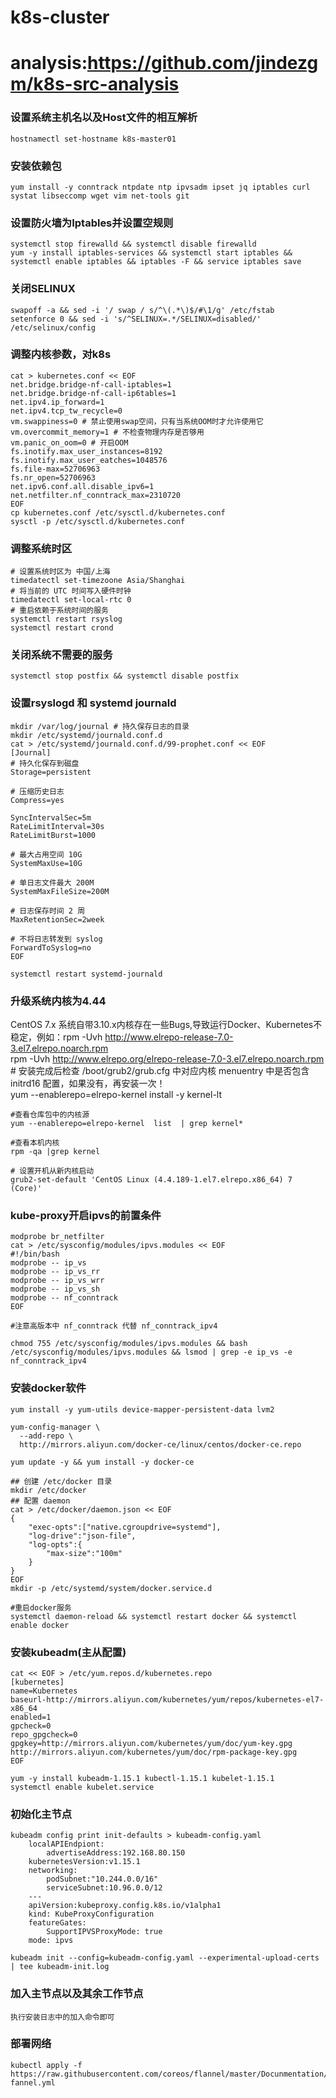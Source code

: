 # k8s-cluster

# analysis:https://github.com/jindezgm/k8s-src-analysis

### 设置系统主机名以及Host文件的相互解析
    hostnamectl set-hostname k8s-master01

### 安装依赖包
    yum install -y conntrack ntpdate ntp ipvsadm ipset jq iptables curl systat libseccomp wget vim net-tools git

### 设置防火墙为Iptables并设置空规则
    systemctl stop firewalld && systemctl disable firewalld
    yum -y install iptables-services && systemctl start iptables && systemctl enable iptables && iptables -F && service iptables save

### 关闭SELINUX
    swapoff -a && sed -i '/ swap / s/^\(.*\)$/#\1/g' /etc/fstab
    setenforce 0 && sed -i 's/^SELINUX=.*/SELINUX=disabled/' /etc/selinux/config

### 调整内核参数，对k8s
    cat > kubernetes.conf << EOF
    net.bridge.bridge-nf-call-iptables=1
    net.bridge.bridge-nf-call-ip6tables=1
    net.ipv4.ip_forward=1
    net.ipv4.tcp_tw_recycle=0
    vm.swappiness=0 # 禁止使用swap空间，只有当系统OOM时才允许使用它
    vm.overcommit_memory=1 # 不检查物理内存是否够用
    vm.panic_on_oom=0 # 开启OOM
    fs.inotify.max_user_instances=8192
    fs.inotify.max_user_eatches=1048576
    fs.file-max=52706963
    fs.nr_open=52706963
    net.ipv6.conf.all.disable_ipv6=1
    net.netfilter.nf_conntrack_max=2310720
    EOF
    cp kubernetes.conf /etc/sysctl.d/kubernetes.conf
    sysctl -p /etc/sysctl.d/kubernetes.conf

### 调整系统时区
    # 设置系统时区为 中国/上海
    timedatectl set-timezoone Asia/Shanghai
    # 将当前的 UTC 时间写入硬件时钟
    timedatectl set-local-rtc 0
    # 重启依赖于系统时间的服务
    systemctl restart rsyslog
    systemctl restart crond

### 关闭系统不需要的服务
    systemctl stop postfix && systemctl disable postfix

### 设置rsyslogd 和 systemd journald
    mkdir /var/log/journal # 持久保存日志的目录
    mkdir /etc/systemd/journald.conf.d
    cat > /etc/systemd/journald.conf.d/99-prophet.conf << EOF
    [Journal]
    # 持久化保存到磁盘
    Storage=persistent

    # 压缩历史日志
    Compress=yes

    SyncIntervalSec=5m
    RateLimitInterval=30s
    RateLimitBurst=1000

    # 最大占用空间 10G
    SystemMaxUse=10G

    # 单日志文件最大 200M
    SystemMaxFileSize=200M

    # 日志保存时间 2 周
    MaxRetentionSec=2week

    # 不将日志转发到 syslog
    ForwardToSyslog=no
    EOF

    systemctl restart systemd-journald

### 升级系统内核为4.44
CentOS 7.x 系统自带3.10.x内核存在一些Bugs,导致运行Docker、Kubernetes不稳定，例如：rpm -Uvh http://www.elrepo-release-7.0-3.el7.elrepo.noarch.rpm  
    rpm -Uvh http://www.elrepo.org/elrepo-release-7.0-3.el7.elrepo.noarch.rpm
    # 安装完成后检查  /boot/grub2/grub.cfg 中对应内核 menuentry 中是否包含 initrd16 配置，如果没有，再安装一次！  
    yum --enablerepo=elrepo-kernel install -y kernel-lt  
    
    #查看仓库包中的内核源
    yum --enablerepo=elrepo-kernel  list  | grep kernel*  

    #查看本机内核  
    rpm -qa |grep kernel  

    # 设置开机从新内核启动  
    grub2-set-default 'CentOS Linux (4.4.189-1.el7.elrepo.x86_64) 7 (Core)'

### kube-proxy开启ipvs的前置条件
    modprobe br_netfilter  
    cat > /etc/sysconfig/modules/ipvs.modules << EOF
    #!/bin/bash
    modprobe -- ip_vs
    modprobe -- ip_vs_rr
    modprobe -- ip_vs_wrr
    modprobe -- ip_vs_sh
    modprobe -- nf_conntrack
    EOF
    
    #注意高版本中 nf_conntrack 代替 nf_conntrack_ipv4

    chmod 755 /etc/sysconfig/modules/ipvs.modules && bash /etc/sysconfig/modules/ipvs.modules && lsmod | grep -e ip_vs -e nf_conntrack_ipv4

### 安装docker软件
    yum install -y yum-utils device-mapper-persistent-data lvm2  
    
    yum-config-manager \
      --add-repo \
      http://mirrors.aliyun.com/docker-ce/linux/centos/docker-ce.repo  

    yum update -y && yum install -y docker-ce  

    ## 创建 /etc/docker 目录
    mkdir /etc/docker
    ## 配置 daemon
    cat > /etc/docker/daemon.json << EOF
    {
        "exec-opts":["native.cgroupdrive=systemd"],
        "log-drive":"json-file",
        "log-opts":{
            "max-size":"100m"
        }
    }
    EOF
    mkdir -p /etc/systemd/system/docker.service.d

    #重启docker服务
    systemctl daemon-reload && systemctl restart docker && systemctl enable docker

### 安装kubeadm(主从配置)
    cat << EOF > /etc/yum.repos.d/kubernetes.repo
    [kubernetes]
    name=Kubernetes
    baseurl-http://mirrors.aliyun.com/kubernetes/yum/repos/kubernetes-el7-x86_64
    enabled=1
    gpcheck=0
    repo_gpgcheck=0
    gpgkey=http://mirrors.aliyun.com/kubernetes/yum/doc/yum-key.gpg
    http://mirrors.aliyun.com/kubernetes/yum/doc/rpm-package-key.gpg
    EOF

    yum -y install kubeadm-1.15.1 kubectl-1.15.1 kubelet-1.15.1
    systemctl enable kubelet.service

### 初始化主节点
    kubeadm config print init-defaults > kubeadm-config.yaml
        localAPIEndpiont:
            advertiseAddress:192.168.80.150
        kubernetesVersion:v1.15.1
        networking:
            podSubnet:"10.244.0.0/16"
            serviceSubnet:10.96.0.0/12       
        ---
        apiVersion:kubeproxy.config.k8s.io/v1alpha1
        kind: KubeProxyConfiguration
        featureGates:
            SupportIPVSProxyMode: true
        mode: ipvs
    
    kubeadm init --config=kubeadm-config.yaml --experimental-upload-certs | tee kubeadm-init.log

### 加入主节点以及其余工作节点
    执行安装日志中的加入命令即可

### 部署网络
    kubectl apply -f https://raw.githubusercontent.com/coreos/flannel/master/Docunmentation/kube-fannel.yml

















